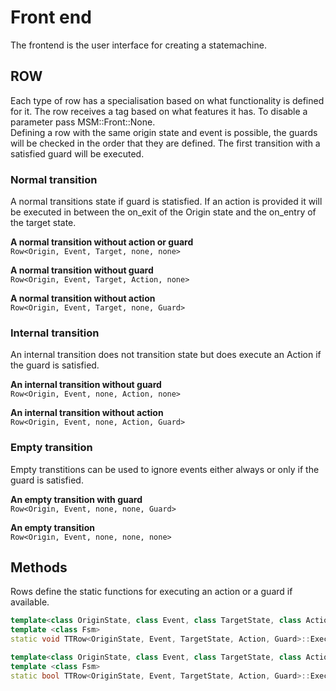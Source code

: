 # Front end
The frontend is the user interface for creating a statemachine.

## ROW
Each type of row has a specialisation based on what functionality is defined for it.
The row receives a tag based on what features it has.
To disable a parameter pass MSM::Front::None.  
Defining a row with the same origin state and event is possible, the guards will be checked in the order that they are defined. The first transition with a satisfied guard will be executed.

### Normal transition
A normal transitions state if guard is statisfied.
If an action is provided it will be executed in between the on_exit of the Origin state and the on_entry of the target state.

**A normal transition without action or guard**  
`Row<Origin, Event, Target, none, none>`

**A normal transition without guard**  
`Row<Origin, Event, Target, Action, none>`

**A normal transition without action**  
`Row<Origin, Event, Target, none, Guard>`

### Internal transition
An internal transition does not transition state but does execute an Action if the guard is satisfied.

**An internal transition without guard**  
`Row<Origin, Event, none, Action, none>`

**An internal transition without action**  
`Row<Origin, Event, none, Action, Guard>`

### Empty transition
Empty transtitions can be used to ignore events either always or only if the guard is satisfied.

**An empty transition with guard**  
`Row<Origin, Event, none, none, Guard>`

**An empty transition**  
`Row<Origin, Event, none, none, none>`

## Methods
Rows define the static functions for executing an action or a guard if available.
```C++
template<class OriginState, class Event, class TargetState, class Action, class Guard>
template <class Fsm>
static void TTRow<OriginState, Event, TargetState, Action, Guard>::ExecuteAction(Fsm& fsm, const Event& evt, TargetState& tgs);

template<class OriginState, class Event, class TargetState, class Action, class Guard>
template <class Fsm>
static bool TTRow<OriginState, Event, TargetState, Action, Guard>::ExecuteGuard(Fsm& fsm, const Event& evt, TargetState& tgs);
```
